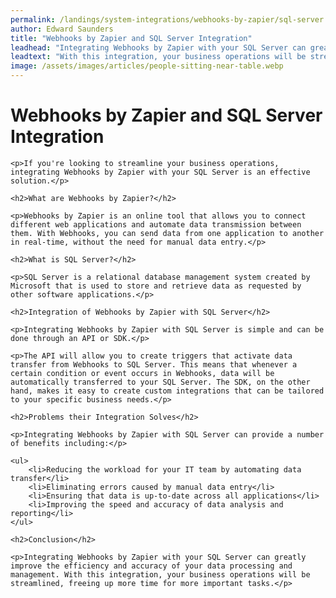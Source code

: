 ```yaml
---
permalink: /landings/system-integrations/webhooks-by-zapier/sql-server
author: Edward Saunders
title: "Webhooks by Zapier and SQL Server Integration"
leadhead: "Integrating Webhooks by Zapier with your SQL Server can greatly improve the efficiency and accuracy of your data processing and management"
leadtext: "With this integration, your business operations will be streamlined, freeing up more time for more important tasks."
image: /assets/images/articles/people-sitting-near-table.webp
---
```

<div class="arttext">	<h1>Webhooks by Zapier and SQL Server Integration</h1>

	<p>If you're looking to streamline your business operations, integrating Webhooks by Zapier with your SQL Server is an effective solution.</p>

	<h2>What are Webhooks by Zapier?</h2>

	<p>Webhooks by Zapier is an online tool that allows you to connect different web applications and automate data transmission between them. With Webhooks, you can send data from one application to another in real-time, without the need for manual data entry.</p>

	<h2>What is SQL Server?</h2>

	<p>SQL Server is a relational database management system created by Microsoft that is used to store and retrieve data as requested by other software applications.</p>

	<h2>Integration of Webhooks by Zapier with SQL Server</h2>

	<p>Integrating Webhooks by Zapier with SQL Server is simple and can be done through an API or SDK.</p>

	<p>The API will allow you to create triggers that activate data transfer from Webhooks to SQL Server. This means that whenever a certain condition or event occurs in Webhooks, data will be automatically transferred to your SQL Server. The SDK, on the other hand, makes it easy to create custom integrations that can be tailored to your specific business needs.</p>

	<h2>Problems their Integration Solves</h2>

	<p>Integrating Webhooks by Zapier with SQL Server can provide a number of benefits including:</p>

	<ul>
		<li>Reducing the workload for your IT team by automating data transfer</li>
		<li>Eliminating errors caused by manual data entry</li>
		<li>Ensuring that data is up-to-date across all applications</li>
		<li>Improving the speed and accuracy of data analysis and reporting</li>
	</ul>

	<h2>Conclusion</h2>

	<p>Integrating Webhooks by Zapier with your SQL Server can greatly improve the efficiency and accuracy of your data processing and management. With this integration, your business operations will be streamlined, freeing up more time for more important tasks.</p>

</div>